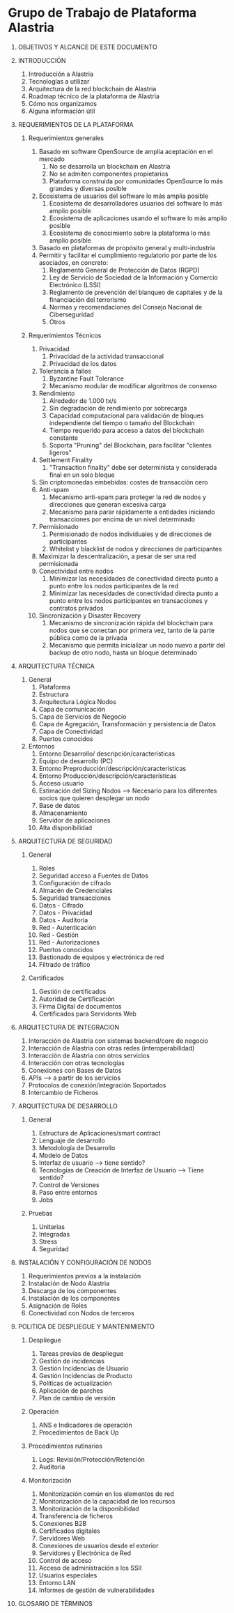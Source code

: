 # Grupo de Trabajo de Plataforma Alastria

1. OBJETIVOS Y ALCANCE DE ESTE DOCUMENTO

1. INTRODUCCIÓN

    1. Introducción a Alastria
    2. Tecnologías a utilizar
    3. Arquitectura de la red blockchain de Alastria
    4. Roadmap técnico de la plataforma de Alastria
    5. Cómo nos organizamos
    6. Alguna información útil

1. REQUERIMIENTOS DE LA PLATAFORMA

    1. Requerimientos generales
        1. Basado en software OpenSource de amplia aceptación en el mercado
            1. No se desarrolla un blockchain en Alastria
            1. No se admiten componentes propietarios
            1. Plataforma construida por comunidades OpenSource lo más grandes y diversas posible
        1. Ecosistema de usuarios del software lo más amplia posible
            1. Ecosistema de desarrolladores usuarios del software lo más amplio posible
            1. Ecosistema de aplicaciones usando el software lo más amplio posible
            1. Ecosistema de conocimiento sobre la plataforma lo más amplio posible
        1. Basado en plataformas de propósito general y multi-industria
        1. Permitir y facilitar el cumplimiento regulatorio por parte de los asociados, en concreto:
            1. Reglamento General de Protección de Datos (RGPD)
            2. Ley de Servicio de Sociedad de la Información y Comercio Electrónico (LSSI)
            3. Reglamento de prevención del blanqueo de capitales y de la financiación del terrorismo
            4. Normas y recomendaciones del Consejo Nacional de Ciberseguridad
            6. Otros

    1. Requerimientos Técnicos
        1. Privacidad
            1. Privacidad de la actividad transaccional
            1. Privacidad de los datos
        1. Tolerancia a fallos
            1. Byzantine Fault Tolerance
            2. Mecanismo modular de modificar algoritmos de consenso
        1. Rendimiento
            1. Alrededor de 1.000 tx/s
            2. Sin degradación de rendimiento por sobrecarga
            3. Capacidad computacional para validación de bloques independiente del tiempo o tamaño del Blockchain
            4. Tiempo requerido para acceso a datos del blockchain constante
            5. Soporta "Pruning" del Blockchain, para facilitar "clientes ligeros"
        1. Settlement Finality
            1. "Transaction finality" debe ser determinista y considerada final en un solo bloque
        1. Sin criptomonedas embebidas: costes de transacción cero
        1. Anti-spam
            1. Mecanismo anti-spam para proteger la red de nodos y direcciones que generan excesiva carga
            2. Mecanismo para parar rápidamente a entidades iniciando transacciones por encima de un nivel determinado
        1. Permisionado
            1. Permisionado de nodos individuales y de direcciones de participantes
            2. Whitelist y blacklist de nodos y direcciones de participantes
        1. Maximizar la descentralización, a pesar de ser una red permisionada
        1. Conectividad entre nodos
            1. Minimizar las necesidades de conectividad directa punto a punto entre los nodos participantes de la red
            2. Minimizar las necesidades de conectividad directa punto a punto entre los nodos participantes en transacciones y contratos privados
        1. Sincronización y Disaster Recovery
            1. Mecanismo de sincronización rápida del blockchain para nodos que se conectan por primera vez, tanto de la parte pública como de la privada
            2. Mecanismo que permita inicializar un nodo nuevo a partir del backup de otro nodo, hasta un bloque determinado

1. ARQUITECTURA TÉCNICA
    1. General
        1. Plataforma
        2. Estructura
        3. Arquitectura Lógica Nodos
        4. Capa de comunicación
        5. Capa de Servicios de Negocio
        6. Capa de Agregación, Transformación y persistencia de Datos
        7. Capa de Conectividad
        8. Puertos conocidos
    1. Entornos
        1. Entorno Desarrollo/ descripción/características
        2. Equipo de desarrollo (PC)
        3. Entorno Preproducción/descripción/características
        4. Entorno Producción/descripción/características
        5. Acceso usuario
        6. Estimación del Sizing Nodos --> Necesario para los diferentes socios que quieren desplegar un nodo
        7. Base de datos
        8. Almacenamiento
        9. Servidor de aplicaciones
        10. Alta disponibilidad

1. ARQUITECTURA DE SEGURIDAD
    1. General
        1. Roles
        2. Seguridad acceso a Fuentes de Datos
        3. Configuración de cifrado
        4. Almacén de Credenciales
        5. Seguridad transacciones
        6. Datos - Cifrado
        7. Datos - Privacidad
        8. Datos - Auditoría
        9. Red - Autenticación
        10. Red - Gestión
        11. Red - Autorizaciones
        12. Puertos conocidos
        13. Bastionado de equipos y electrónica de red
        14. Filtrado de tráfico

    1. Certificados
        1. Gestión de certificados
        2. Autoridad de Certificación
        3. Firma Digital de documentos
        4. Certificados para Servidores Web

1. ARQUITECTURA DE INTEGRACION
    1. Interacción de Alastria con sistemas backend/core de negocio
    2. Interacción de Alastria con otras redes (interoperabilidad)
    3. Interacción de Alastria con otros servicios
    4. Interacción con otras tecnologías
    5. Conexiones con Bases de Datos
    6. APIs --> a partir de los servicios
    7. Protocolos de conexión/integración Soportados
    8. Intercambio de Ficheros

1. ARQUITECTURA DE DESARROLLO
    1. General
        1. Estructura de Aplicaciones/smart contract
        2. Lenguaje de desarrollo
        3. Metodología de Desarrollo
        4. Modelo de Datos
        5. Interfaz de usuario -->  tiene sentido?
        6. Tecnologías de Creación de Interfaz de Usuario --> Tiene sentido?
        7. Control de Versiones
        8. Paso entre entornos
        9. Jobs

    1. Pruebas
        1. Unitarias
        2. Integradas
        3. Stress
        4. Seguridad

1. INSTALACIÓN Y CONFIGURACIÓN DE NODOS
    1. Requerimientos previos a la instalación
    2. Instalación de Nodo Alastria
    3. Descarga de los componentes
    4. Instalación de los componentes
    5. Asignación de Roles
    6. Conectividad con Nodos de terceros

1. POLITICA DE DESPLIEGUE Y MANTENIMIENTO
    1. Despliegue
        1. Tareas previas de despliegue
        2. Gestión de incidencias
        3. Gestión Incidencias de Usuario
        4. Gestión Incidencias de Producto
        5. Políticas de actualización
        6. Aplicación de parches
        7. Plan de cambio de versión

    1. Operación
        1. ANS e Indicadores de operación
        2. Procedimientos de Back Up

    1. Procedimientos rutinarios
        1. Logs: Revisión/Protección/Retención
        2. Auditoria

    1. Monitorización
        1. Monitorización común en los elementos de red
        2. Monitorización de la capacidad de los recursos
        3. Monitorización de la disponibilidad
        4. Transferencia de ficheros
        5. Conexiones B2B
        6. Certificados digitales
        7. Servidores Web
        8. Conexiones de usuarios desde el exterior
        9. Servidores y Electrónica de Red
        10. Control de acceso
        11. Acceso de administración a los SSII
        12. Usuarios especiales
        13. Entorno LAN
        14. Informes de gestión de vulnerabilidades

1. GLOSARIO DE TÉRMINOS
